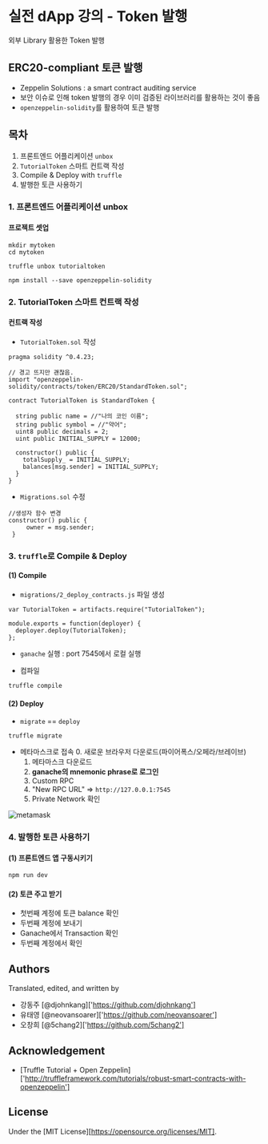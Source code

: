 # 실전 dApp 강의 - Token 발행
외부 Library 활용한 Token 발행

## ERC20-compliant 토큰 발행

- Zeppelin Solutions : a smart contract auditing service
- 보안 이슈로 인해 token 발행의 경우 이미 검증된 라이브러리를 활용하는 것이 좋음
- `openzeppelin-solidity`를 활용하여 토큰 발행

## 목차
1. 프론트엔드 어플리케이션 `unbox`
2. `TutorialToken` 스마트 컨트랙 작성
3. Compile & Deploy with `truffle`
4. 발행한 토큰 사용하기

### 1. 프론트엔드 어플리케이션 unbox
#### 프로젝트 셋업
```
mkdir mytoken
cd mytoken

truffle unbox tutorialtoken

npm install --save openzeppelin-solidity
```

### 2. TutorialToken 스마트 컨트랙 작성
#### 컨트랙 작성
- `TutorialToken.sol` 작성
```
pragma solidity ^0.4.23;

// 경고 뜨지만 괜찮음.
import "openzeppelin-solidity/contracts/token/ERC20/StandardToken.sol";

contract TutorialToken is StandardToken {

  string public name = //"나의 코인 이름";
  string public symbol = //"약어";
  uint8 public decimals = 2;
  uint public INITIAL_SUPPLY = 12000;

  constructor() public {
    totalSupply_ = INITIAL_SUPPLY;
    balances[msg.sender] = INITIAL_SUPPLY;
  }
}
```
- `Migrations.sol` 수정
```
//생성자 함수 변경
constructor() public {
     owner = msg.sender;
 }
```


### 3. `truffle`로 Compile & Deploy

#### (1) Compile

- `migrations/2_deploy_contracts.js` 파일 생성

```
var TutorialToken = artifacts.require("TutorialToken");

module.exports = function(deployer) {
  deployer.deploy(TutorialToken);
};
```

- `ganache` 실행 : port 7545에서 로컬 실행

- 컴파일
```
truffle compile
```

#### (2) Deploy
- `migrate` == `deploy`
```
truffle migrate
```

- 메타마스크로 접속
  0. 새로운 브라우저 다운로드(파이어폭스/오페라/브레이브)
  1. 메타마스크 다운로드
  2. **ganache의 mnemonic phrase로 로그인**
  3. Custom RPC
  4. "New RPC URL" => `http://127.0.0.1:7545`
  5. Private Network 확인

![metamask](http://truffleframework.com/tutorials/images/pet-shop/metamask-customrpc.png)


### 4. 발행한 토큰 사용하기

#### (1) 프론트엔드 앱 구동시키기
```
npm run dev
```

#### (2) 토큰 주고 받기
- 첫번째 계정에 토큰 balance 확인
- 두번째 계정에 보내기
- Ganache에서 Transaction 확인
- 두번째 계정에서 확인

## Authors
Translated, edited, and written by
- 강동주 [@djohnkang]['https://github.com/djohnkang']
- 유태영 [@neovansoarer]['https://github.com/neovansoarer']
- 오창희 [@5chang2]['https://github.com/5chang2']

## Acknowledgement
- [Truffle Tutorial + Open Zeppelin]['http://truffleframework.com/tutorials/robust-smart-contracts-with-openzeppelin']

## License
Under the [MIT License][https://opensource.org/licenses/MIT].
